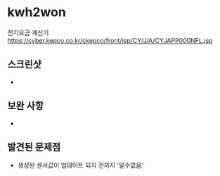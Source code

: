 # kwh2won
전기요금 계산기
https://cyber.kepco.co.kr/ckepco/front/jsp/CY/J/A/CYJAPP000NFL.jsp

## 스크린샷
-



## 보완 사항
-


## 발견된 문제점
- 생성된 센서값이 업데이트 되지 전까지 '알수없음'
